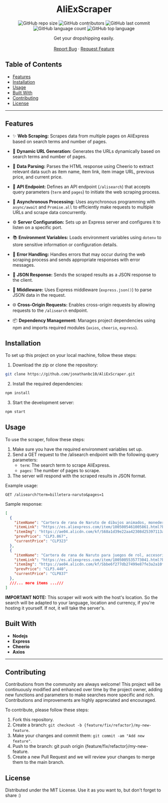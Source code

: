 <h1 align="center">AliExScraper</h1>

<p align="center">
  <img alt="GitHub repo size" src="https://img.shields.io/github/repo-size/jonathanbc10/AliExScraper">
  <img alt="GitHub contributors" src="https://img.shields.io/github/contributors/jonathanbc10/AliExScraper">
  <img alt="GitHub last commit" src="https://img.shields.io/github/last-commit/jonathanbc10/AliExScraper">
  <img alt="GitHub language count" src="https://img.shields.io/github/languages/count/jonathanbc10/AliExScraper">
  <img alt="GitHub top language" src="https://img.shields.io/github/languages/top/jonathanbc10/AliExScraper">
</p>

<p align="center">
  Get your dropshipping easily.
  <br>
  <br>
  <a href="https://github.com/jonathanbc10/AliExScraper/issues/new">Report Bug</a>
  ·
  <a href="https://github.com/jonathanbc10/AliExScraper/issues/new">Request Feature</a>
</p>

## Table of Contents

- [Features](#features)
- [Installation](#installation)
- [Usage](#usage)
- [Built With](#built-with)
- [Contributing](#contributing)
- [License](#license)

---

## Features

- ✨ **Web Scraping:** Scrapes data from multiple pages on AliExpress based on search terms and number of pages.

- 🚀 **Dynamic URL Generation:** Generates the URLs dynamically based on search terms and number of pages.

- 📝 **Data Parsing:** Parses the HTML response using Cheerio to extract relevant data such as item name, item link, item image URL, previous price, and current price.

- 💬 **API Endpoint:** Defines an API endpoint (`/alisearch`) that accepts query parameters (`term` and `pages`) to initiate the web scraping process.

- 🔁 **Asynchronous Processing:** Uses asynchronous programming with `async/await` and `Promise.all` to efficiently make requests to multiple URLs and scrape data concurrently.

- ⚙️ **Server Configuration:** Sets up an Express server and configures it to listen on a specific port.

- 📚 **Environment Variables:** Loads environment variables using `dotenv` to store sensitive information or configuration details.

- 🔧 **Error Handling:** Handles errors that may occur during the web scraping process and sends appropriate responses with error messages.

- 📡 **JSON Response:** Sends the scraped results as a JSON response to the client.

- 🔌 **Middleware:** Uses Express middleware (`express.json()`) to parse JSON data in the request.

- 🌐 **Cross-Origin Requests:** Enables cross-origin requests by allowing requests to the `/alisearch` endpoint.

- 📦 **Dependency Management:** Manages project dependencies using npm and imports required modules (`axios`, `cheerio`, `express`).

## Installation

To set up this project on your local machine, follow these steps:

1. Download the zip or clone the repository:

```sh
git clone https://github.com/jonathanbc10/AliExScraper.git
```

2. Install the required dependencies:

```sh
npm install
```

3. Start the development server:

```sh
npm start
```

## Usage

To use the scraper, follow these steps:

1. Make sure you have the required environment variables set up.
2. Send a GET request to the /alisearch endpoint with the following query parameters:
   - `term`: The search term to scrape AliExpress.
   - `pages`: The number of pages to scrape.
3. The server will respond with the scraped results in JSON format.

Example usage:

```http
GET /alisearch?term=billetera-naruto&pages=1
```

Sample response:

```json
[
  {
    "itemName": "Cartera de rana de Naruto de dibujos animados, monedero de felpa personalizado, bolsa de llaves, bolsa de figura de Cosplay, accesorios de bolsa, regalos de cumpleaños de Halloween, nuevo ",
    "itemLink": "https://es.aliexpress.com/item/1005005461005861.html?browser_id=d4bad97778c04841ae68d8b80b9987c9&aff_platform=msite&m_page_id=dbadcaedbbc188740b354f12834ca581f2810a8922&gclid=&pdp_npi=3%40dis%21CLP%213867.0%21323.0%21%21%21%21%21%402122443916855740716508248d0790%2112000033173748457%21sea%21CL%210&algo_pvid=17ffd2ff-6df3-4e83-bd30-e7fdc3504d12",
    "itemImg": "https://ae04.alicdn.com/kf/S68a1d39e22aa42308d25397113a3aa33C.jpg_300x300Q70.jpg",
    "prevPrice": "CLP3.867",
    "currentPrice": "CLP323"
  },
  {
    "itemName": "Cartera de rana de Naruto para juegos de rol, accesorios de fiesta para niños, monedero grande portátil de dibujos animados de Anime ",
    "itemLink": "https://es.aliexpress.com/item/1005005535773041.html?browser_id=d4bad97778c04841ae68d8b80b9987c9&aff_platform=msite&m_page_id=dbadcaedbbc188740b354f12834ca581f2810a8922&gclid=&pdp_npi=3%40dis%21CLP%213440.0%21837.0%21%21%21%21%21%402122443916855740716508248d0790%2112000033449836358%21sea%21CL%210&algo_pvid=17ffd2ff-6df3-4e83-bd30-e7fdc3504d12",
    "itemImg": "https://ae04.alicdn.com/kf/Sbbe6f277db27499e87fe3a2a10f8149ea.jpg_300x300Q70.jpg",
    "prevPrice": "CLP3.440",
    "currentPrice": "CLP837"
  },
  ///... more items ...///
]
```

**IMPORTANT NOTE:** This scraper will work with the host's location. So the search will be adapted to your language, location and currency, if you're hosting it yourself. If not, it will take the server's.

## Built With

- **Nodejs**
- **Express**
- **Cheerio**
- **Axios**

---

## Contributing

Contributions from the community are always welcome! This project will be continuously modified and enhanced over time by the project owner, adding new functions and parameters to make searches more specific and rich. Contributions and improvements are highly appreciated and encouraged.

To contribute, please follow these steps:

1. Fork this repository.
2. Create a branch: `git checkout -b {feature/fix/refactor}/my-new-feature`.
3. Make your changes and commit them: `git commit -am "Add new feature"`.
4. Push to the branch: git push origin {feature/fix/refactor}/my-new-feature.
5. Create a new Pull Request and we will review your changes to merge them to the main branch.

## License

Distributed under the MIT License. Use it as you want to, but don't forget to share :)
